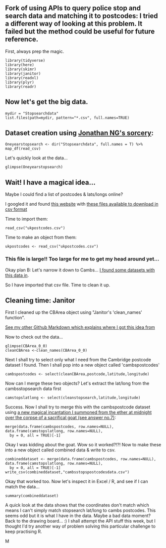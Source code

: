 ## Fork of using APIs to query police stop and search data and matching it to postcodes: I tried a different way of looking at this problem. It failed but the method could be useful for future reference. 

First, always prep the magic. 

```{r}
library(tidyverse)
library(here)
library(skimr)
library(janitor)
library(readxl)
library(plyr)
library(readr)

```
## Now let's get the big data.
```{r}
mydir = "Stopsearchdata"
list.files(path=mydir, pattern="*.csv", full.names=TRUE)

```
## Dataset creation using [Jonathan NG's sorcery](https://www.google.com/url?q=https://www.youtube.com/watch%3Fv%3DHpWce0ovphY&usd=2&usg=AFQjCNFPI3um0oRzRdeQrOVN8SrUpBWr3w):
```{r}
Oneyearstopsearch <- dir("Stopsearchdata", full.names = T) %>% map_df(read_csv)
```
Let's quickly look at the data...
```{r}
glimpse(Oneyearstopsearch)
```
## Wait! I have a magical idea... 
Maybe I could find a list of postcodes & lats/longs online? 

I googled it and found [this website](https://www.freemaptools.com/download-uk-postcode-lat-lng.htm) with [these files available to download in csv format](https://www.freemaptools.com/download/full-postcodes/ukpostcodes.zip)

Time to import them:
```{r}
read_csv("ukpostcodes.csv")
```
Time to make an object from them:
```{r}
ukpostcodes <- read_csv("ukpostcodes.csv")
```

### This file is large!! Too large for me to get my head around yet...  

Okay plan B: Let's narrow it down to Cambs... [I found some datasets with this data in](https://data.cambridgeshireinsight.org.uk/dataset/cambridgeshire-postcodes). 

So I have imported that csv file. Time to clean it up.

## Cleaning time: Janitor
First I cleaned up the CBArea object using "Janitor's 'clean_names' function". 

[See my other Github Markdown which explains where I got this idea from](https://github.com/miguelrocadata/PGCertDDJ/blob/master/RLadies%20Sydney%20Tutorials.md)

Now to check out the data... 
```{r}
glimpse(CBArea_0_0)
cleanCBArea <-clean_names(CBArea_0_0)
```
Next I shall try to select only what I need from the Cambridge postcode dataset I found. Then I shall pop into a new object called 'cambspostcodes'
```{r}
cambspostcodes <- select(cleanCBArea,postcode,latitude,longitude)
```
Now can I merge these two objects? Let's extract the lat/long from the cambsstopsearch data first
```{r}
camstopslatlong <- select(cleanstopsearch,latitude,longitude)
```
Success. Now I shall try to merge this with the cambspostcode dataset using 
[a new magical incantation I summoned from the ether at midnight over the corpse of a sacrifical goat (see answer no.7)](https://stackoverflow.com/questions/35202380/merging-data-frames-with-different-number-of-rows-and-different-columns): 
```{r}
merge(data.frame(cambspostcodes, row.names=NULL), data.frame(camstopslatlong, row.names=NULL), 
  by = 0, all = TRUE)[-1]
```
Okay I was kidding about the goat. Wow so it worked?!?! Now to make these into a new object called combined data & write to csv.
```{r}
combineddataset <- merge(data.frame(cambspostcodes, row.names=NULL), data.frame(camstopslatlong, row.names=NULL), 
  by = 0, all = TRUE)[-1]
write_csv(combineddataset,"cambsstopspostcodesdata.csv")
```
Okay that worked too. Now let's inspect it in Excel / R, and see if I can match the data... 
```{r}
summary(combineddataset)

```
A quick look at the data shows that the coordinates don't match which means I can't simply match stopsearch lat/long to cambs postcodes. This seems odd but it is what I have in the data. Maybe a bad data moment? Back to the drawing board... :) I shall attempt the API stuff this week, but I thought I'd try another way of problem solving this particular challenge to keep practising R.

M

